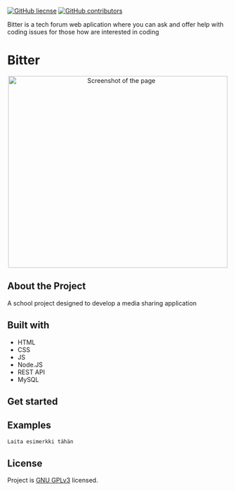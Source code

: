 [![GitHub liecnse](https://img.shields.io/badge/license-GNU-blue.svg)](https://choosealicense.com/licenses/gpl-3.0/) 
[![GitHub contributors](https://img.shields.io/github/contributors/jhiltunen/bitter?color=blue)](https://github.com/JHiltunen/Bitter/graphs/contributors)

Bitter is a tech forum web aplication where you can ask and offer help with coding issues for those how are interested in coding

# Bitter

<p align="center">
<img src = "https://user-images.githubusercontent.com/71440030/116994222-1bdcb400-ace1-11eb-9005-1925187f58a2.JPG"  alt="Screenshot of the page" width="500" height="437"/>

## About the Project

A school project designed to develop a media sharing application

## Built with

<ul>
  <li> HTML </li> 
  <li> CSS </li>
  <li> JS </li>
  <li> Node.JS </li>
  <li> REST API </li>
  <li> MySQL </li>
</ul>

## Get started

## Examples

```jsx
Laita esimerkki tähän
```

## License
 
Project is [GNU GPLv3](https://choosealicense.com/licenses/gpl-3.0/) licensed.

